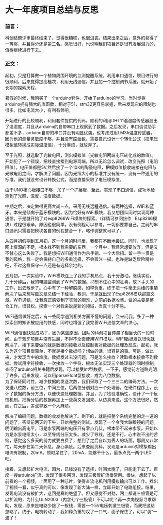 #  大一年度项目总结与反思
### 前言：
科创结题评审最终结束了，觉得很糟糕，也很沮丧。结果出来之后，意外的获得了一等奖，并且得分还是第二名。感觉很好，也说明我们项目还是很有发展潜力的，值得继续进行下去。  
###  正文：
起初，只是打算做一个植物周围环境的监测提醒系统。利用串口通信，项目进行的很顺利，后来觉得提高档次，利用无线通信，并且加一个控制调节系统。就开始了长期的探索历程。    

暑假的时候，我购买了一个arduino套件，开始了arduino的学习。当时觉得arduino拥有强大的库函数，相对于51，stm32更容易掌握，后来发现它的限制也很多，比如电流大小，有利有弊吧。  

开始进行的比较顺利，利用套件提供的代码，顺利的利用DHT11温湿度传感器测出了温湿度，并且从arduino的自带串口上观察到了数据。之后发现，串口调试助手都差不多，arduino自带的串口并没有明显优势。也考虑过用LM35温度传感器，因为他的测量灵敏度不够，并且没有库函数，需要自己设计一个转化公式（把电压模拟值转换成实际温度值），十分麻烦，就放弃了。 
 
至于光照，就选取了光敏电阻，测出模拟值（光敏电阻两端电压转化成的数值）。开始犯了一个错误，把线直接接到电源两端，所以无论怎么调试，改变光照（电阻阻值），电压值都是5V.然后接了一个10K的陶瓷电阻，把模拟值接收端接在电阻与光敏电阻之间，才解决了问题。因为光照大小的标准并没有统一，没有一种通用的标准，我们就没有设计转换公式，而是直接采取了电压模拟值。  

由于UNO核心板接口不够，加了一个扩展板，至此，实现了串口通信，成功地检测到了光照，温度，湿度数据。  

中期之后，决定做得更高大尚一点，采用无线远程通信。有两种选择，WiFi和蓝牙。本来是倾向于蓝牙模块的。因为恰好有WiFi模块，我又想团队同时实现两种通信，于是就开始了对esp8266WiFi模块的探索。（详情可参阅拙作 &nbsp; Esp8266模块）过程很艰辛，原因也很简单，没有例程可以参考，一切都要靠自己。之前的串口通讯只需要把模块各自的例程整合一下，略作调整就可以了。  

从四月初假期到五月初，这一个月的时间里，我都在不断地尝试。同时，也发现了网上资源的不足，根本找不到我需要的东西。一个月中，我经常想要放弃，但是又不甘心这么失败了。我是想把WiFi通信作为杀手锏，一个大后招。留一手一贯是我的风格，我一定会保持自己的多重选择，不会孤注一掷。也许是缺乏冒险精神吧，不过这样保守一点还是有选择余地的。  

五月初，一次实验中，WiFi模块连上了我的手机热点，我十分激动。继续实验，几十分钟后，我的电脑监测到了WiFi的数据。抑制不住心中的狂喜，放下手头的工作，出去散步了。心中有了一种解脱感，如释负重，终于把一件毫无头绪的事情解决了后来想写篇文章总结一下经验，教训，于是就出现了Esp8266模块那篇文章。WiFi通信，让我真正感受到了实验的艰难，之前的数据收集。做的主要是整合工作，很轻松。探索一个对我来说是新的领域，当真十分不易。  

WiFi通信做好之后，有一些同学遇到相关方面不懂的问题，会来问我。多了一种探索到的知识被应用的快感，同时也增强了我完善WiFi通信文章的决心。  

WIFI通信很快就成熟了，因为某些原因，团队的科创项目停滞了相当长的一段时间。由于蓝牙项目并没有进展，不得不全面使用WIFI模块。WIFI数据发送很快就解决了，接下来要做的就是数据的接收以及控制板对数据的处理及反应。起初，我认为这个项目很简单，不就是接个数据吗？想做的话，很容易的事。可是，做此来，才发现当中的难度。数据发过去没问题，可是怎么接收？读取根本接收不到数据。尝试用字符接收，一次接收一个字符，根本无法实现三个处理器的同时控制。查阅了arduino相关书籍后发现，可以接受Int型数据。一下子，感觉前方道路光明了许多。后来发现，可以用parseFloat型接收，成为八位数据。  
为了保证同时性，减少数据的发送次数，我们采取了一个三三二的编码方法。一次发送八位数，前三位，中间三位，后两位分别对应一个处理器。在硬件程序上，设计了数据的拆分方法，以便快速处理数据。并且，为了检验准确性，设计了一个反馈机制。把拆分后的数据再加上一些英文发回来。从仿真来说，这个方法很好，然而，在之后，差点导致一个大麻烦。  

解决了编码问题，数据的收发也解决了。剩下的，就是把整个系统完整的走一遍的问题了。答辩前两天的下午，开始完整的测试。发现了一个令我大跌眼镜的问题。明明输出高电平，可是水泵两端的电压只有零点几伏，根本带不起来水泵。开始以为是水泵电阻太小，以至导线分压太多。减少了导线，还是不行。心中说不出的苦恼，感觉这么多天的努力就要白费了，想到了之后自以为丢人的场面。那周又非常忙，每天都在第二天休息，身心俱疲。后来查阅资料，发现是arduino对模拟输出电流有限制，20mA。顿时呆住了，20mA，能够干什么，最多点亮一两个LED吧。 

接着，又想起扩大电流，因为，已经没有了选择，时间太晚了，只能走下去了。百度一搜arduino扩流，发现了很多网页，发现三极管扩流很常用。很快，想起了以前看的一个视频，上面用了一种芯片，使得直流电机利用模拟输出可以工作。找出了视频一看，似乎真的可以，像发现了新大陆一样，立即开始了电路组接。结果，发现电流没有被扩大，这回是真的绝望了。但又感觉不对劲，网上都说三极管是可以扩流的，为什么ULN2003（内含七个三极管）不可以呢？再一次向视频寻求帮助，发现，原来是电路少接了一根线，需要一个5V电压刺激三极管，而我把这给忽略了。终于，电机转动了，我如释负重的叹了一口气，面子保住了，可以“装”一波了！







